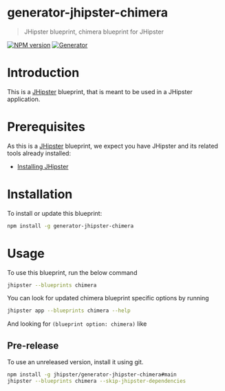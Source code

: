 # generator-jhipster-chimera

> JHipster blueprint, chimera blueprint for JHipster

[![NPM version][npm-image]][npm-url]
[![Generator][github-generator-image]][github-generator-url]

<!-- [![Integration Test][github-integration-image]][github-integration-url] -->

# Introduction

This is a [JHipster](https://www.jhipster.tech/) blueprint, that is meant to be used in a JHipster application.

# Prerequisites

As this is a [JHipster](https://www.jhipster.tech/) blueprint, we expect you have JHipster and its related tools already installed:

- [Installing JHipster](https://www.jhipster.tech/installation/)

# Installation

To install or update this blueprint:

```bash
npm install -g generator-jhipster-chimera
```

# Usage

To use this blueprint, run the below command

```bash
jhipster --blueprints chimera
```

You can look for updated chimera blueprint specific options by running

```bash
jhipster app --blueprints chimera --help
```

And looking for `(blueprint option: chimera)` like

## Pre-release

To use an unreleased version, install it using git.

```bash
npm install -g jhipster/generator-jhipster-chimera#main
jhipster --blueprints chimera --skip-jhipster-dependencies
```

[npm-image]: https://img.shields.io/npm/v/generator-jhipster-chimera.svg
[npm-url]: https://npmjs.org/package/generator-jhipster-chimera
[github-generator-image]: https://github.com/jesshaw/generator-jhipster-chimera/actions/workflows/generator.yml/badge.svg
[github-generator-url]: https://github.com/jesshaw/generator-jhipster-chimera/actions/workflows/generator.yml
[github-integration-image]: https://github.com/jhipster/generator-jhipster-chimera/actions/workflows/integration.yml/badge.svg
[github-integration-url]: https://github.com/jhipster/generator-jhipster-chimera/actions/workflows/integration.yml
